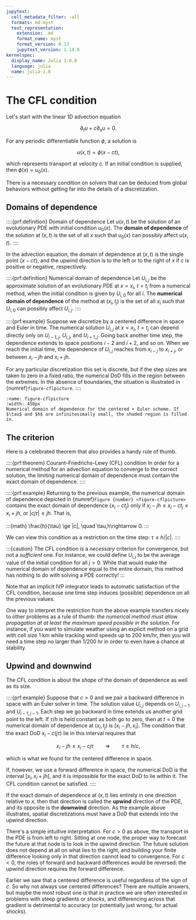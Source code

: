 ```yaml
---
jupytext:
  cell_metadata_filter: -all
  formats: md:myst
  text_representation:
    extension: .md
    format_name: myst
    format_version: 0.13
    jupytext_version: 1.14.0
kernelspec:
  display_name: Julia 1.8.0
  language: julia
  name: julia-1.8
---
```


# The CFL condition

Let's start with the linear 1D advection equation

$$
\partial_t u + c \partial_x u = 0.
$$

For any periodic differentiable function $\phi$, a solution is 

$$
u(x,t) = \phi(x-ct), 
$$

which represents transport at velocity $c$. If an initial condition is supplied, then $\phi(x)=u_0(x)$. 

There is a necessary condition on solvers that can be deduced from global behaviors without getting far into the details of a discretization. 

## Domains of dependence

::::{prf:definition} Domain of dependence
Let $u(x,t)$ be the solution of an evolutionary PDE with initial condition $u_0(x)$. The  **domain of dependence** of the solution at $(x,t)$ is the set of all $x$ such that $u_0(x)$ can possibly affect $u(x,t)$. 
::::

In the advection equation, the domain of dependence at $(x,t)$ is the single point $\{x-ct\}$, and the upwind direction is to the left or to the right of $x$ if $c$ is positive or negative, respectively.

::::{prf:definition} Numerical domain of dependence
Let $U_{i,j}$ be the approximate solution of an evolutionary PDE at $x=x_i$, $t=t_j$ from a numerical method, when the initial condition is given by $U_{i,0}$ for all $i$. The **numerical domain of dependence** of the method at $(x_i,t_j)$ is the set of all $x_i$ such that $U_{i,0}$ can possibly affect $U_{i,j}$.
::::

::::{prf:example}
Suppose we discretize by a centered difference in space and Euler in time. The numerical solution $U_{i,j}$ at $x=x_i$, $t=t_j$ can depend directly only on $U_{i-1,j}$, $U_{i,j}$, and $U_{i+1,j}$. Going back another time step, the dependence extends to space positions $i-2$ and $i+2$, and so on. When we reach the initial time, the dependence of $U_{i,j}$ reaches from $x_{i-j}$ to $x_{i+j}$, or between $x_i-jh$ and $x_i+jh$. 

For any particular discretization this set is discrete, but if the step sizes are taken to zero in a fixed ratio, the numerical DoD fills in the region between the extremes. In the absence of boundaries, the situation is illustrated in {numref}`figure-cflpicture`.
::::

```{figure} cflpicture.svg
:name: figure-cflpicture
:width: 450px
Numerical domain of dependence for the centered + Euler scheme. If $\tau$ and $h$ are infinitesimally small, the shaded region is filled in.
```

## The criterion

Here is a celebrated theorem that also provides a handy rule of thumb.

::::{prf:theorem} Courant–Friedrichs–Lewy (CFL) condition
In order for a numerical method for an advection equation to converge to the correct solution, the limiting numerical domain of dependence must contain the exact domain of dependence.
::::


::::{prf:example}
Returning to the previous example, the numerical domain of dependence depicted in {numref}`Figure {number} <figure-cflpicture>` contains the exact domain of dependence $\{x_i-c t_j\}$ only if $x_i-j h \le x_i -c t_j \le x_i+jh$, or $|c j\tau|\le j h$. That is,

:::{math}
  \frac{h}{\tau} \ge |c|, \quad  \tau,h\rightarrow 0.
:::

We can view this condition as a restriction on the time step: $\tau \le h/|c|$. 
::::

:::{caution} 
The CFL condition is a *necessary* criterion for convergence, but not a *sufficient* one. For instance, we could define $U_{i,j}$ to be the average value of the initial condition for all $j>0$. While that would make the numerical domain of dependence equal to the entire domain, this method has nothing to do with solving a PDE correctly!
:::

Note that an implicit IVP integrator leads to automatic satisfaction of the CFL condition, because one time step induces (possible) dependence on all the previous values. 

One way to interpret the restriction from the above example transfers nicely to other problems as a rule of thumb: *the numerical method must allow propagation at at least the maximum speed possible in the solution*. For instance, if you want to simulate weather using an explicit method on a grid with cell size 1 km while tracking wind speeds up to 200 km/hr, then you will need a time step no larger than 1/200 hr in order to even have a chance at stability.

## Upwind and downwind

The CFL condition is about the *shape* of the domain of dependence as well as its size. 

::::{prf:example}
Suppose that $c>0$ and we pair a backward difference in space with an Euler solver in time. The solution value $U_{i,j}$ depends on $U_{i,j-1}$ and $U_{i-1,j-1}$. Each step we go backward in time extends us another grid point to the left. If $\tau/h$ is held constant as both go to zero, then at $t=0$ the numerical domain of dependence at $(x_i,t_j)$ is $[x_i-jh,x_i]$. The condition that the exact DoD $x_i-c(j\tau)$ lie in this interval requires that

$$
x_i-jh \le x_i - cj\tau \qquad \Rightarrow \qquad \tau \ge h/c,
$$

which is what we found for the centered difference in space. 

If, however, we use a forward difference in space, the numerical DoD is the interval $[x_i,x_i+jh]$, and it is impossible for the exact DoD to lie within it. The CFL condition cannot be satisfied.
::::

If the exact domain of dependence at $(x,t)$ lies entirely in one direction relative to $x$, then that direction is called the **upwind** direction of the PDE, and its opposite is the **downwind** direction. As the example above illustrates, spatial discretizations must have a DoD that extends into the upwind direction. 

There's a simple intuitive interpretation. For $c>0$ as above, the transport in the PDE is from left to right. Sitting at one node, the proper way to forecast the future at that node is to look in the upwind direction. The future solution does not depend at all on what lies to the right, and building your finite difference looking only in that direction cannot lead to convergence. For $c<0$, the roles of forward and backward differences would be reversed: the upwind direction requires the forward difference. 

Earlier we saw that a centered difference is useful regardless of the sign of $c$. So why not always use centered differences? There are multiple answers, but maybe the most robust one is that in practice we are often interested in problems with steep gradients or *shocks*, and differencing across that gradient is detrimental to accuracy (or potentially just wrong, for actual shocks).
